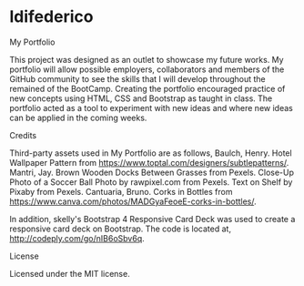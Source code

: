 # ldifederico

My Portfolio

This project was designed as an outlet to showcase my future works. My portfolio will allow possible employers, collaborators and members of the GitHub community to see the skills that I will develop throughout the remained of the BootCamp. Creating the portfolio encouraged practice of new concepts using HTML, CSS and Bootstrap as taught in class. The portfolio acted as a tool to experiment with new ideas and where new ideas can be applied in the coming weeks. 

Credits

Third-party assets used in My Portfolio are as follows, 
Baulch, Henry. Hotel Wallpaper Pattern from https://www.toptal.com/designers/subtlepatterns/.
Mantri, Jay. Brown Wooden Docks Between Grasses from Pexels.
Close-Up Photo of a Soccer Ball Photo by rawpixel.com from Pexels.
Text on Shelf by Pixaby from Pexels.
Cantuaria, Bruno. Corks in Bottles from https://www.canva.com/photos/MADGyaFeoeE-corks-in-bottles/.

In addition, skelly's Bootstrap 4 Responsive Card Deck was used to create a responsive card deck on Bootstrap. The code is located at, http://codeply.com/go/nIB6oSbv6q.

License

Licensed under the MIT license.

